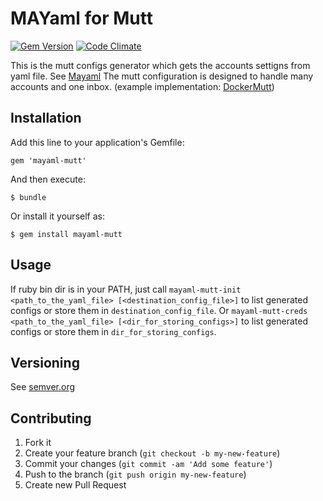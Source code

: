 # MAYaml for Mutt

[![Gem Version](https://badge.fury.io/rb/mayaml-mutt.svg)](http://badge.fury.io/rb/mayaml-mutt)
[![Code Climate](https://codeclimate.com/github/skopciewski/mayaml-mutt/badges/gpa.svg)](https://codeclimate.com/github/skopciewski/mayaml-mutt)

This is the mutt configs generator which gets the accounts settigns from yaml file. See [Mayaml][mayaml_url]
The mutt configuration is designed to handle many accounts and one inbox. (example implementation: [DockerMutt][docker_mutt_url])

## Installation

Add this line to your application's Gemfile:

    gem 'mayaml-mutt'

And then execute:

    $ bundle

Or install it yourself as:

    $ gem install mayaml-mutt

## Usage

If ruby bin dir is in your PATH, just call `mayaml-mutt-init <path_to_the_yaml_file> [<destination_config_file>]`
to list generated configs or store them in `destination_config_file`.
Or `mayaml-mutt-creds <path_to_the_yaml_file> [<dir_for_storing_configs>]`
to list generated configs or store them in `dir_for_storing_configs`.

## Versioning

See [semver.org][semver]

## Contributing

1. Fork it
2. Create your feature branch (`git checkout -b my-new-feature`)
3. Commit your changes (`git commit -am 'Add some feature'`)
4. Push to the branch (`git push origin my-new-feature`)
5. Create new Pull Request

[semver]: http://semver.org/
[mayaml_url]: https://github.com/skopciewski/mayaml
[docker_mutt_url]: https://github.com/skopciewski/docker-mutt
